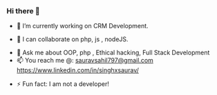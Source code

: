 ### Hi there 👋

<!--
**singhxsaurav/singhxsaurav** is a ✨ _special_ ✨ repository because its `README.md` (this file) appears on your GitHub profile.

Here are some ideas to get you started:
-->

- 🔭 I’m currently working on CRM Development.
<!-- - 🌱 I’m currently learning -->
- 👯 I can collaborate on php, js , nodeJS.
<!-- - 🤔 I’m looking for help with ... -->
- 💬 Ask me about OOP, php , Ethical hacking, Full Stack Development
- 📫 You reach me @:
                  sauravsahil797@gmail.com
                  https://www.linkedin.com/in/singhxsaurav/
<!--- 😄 Pronouns: ...-->
- ⚡ Fun fact: I am not a developer!

